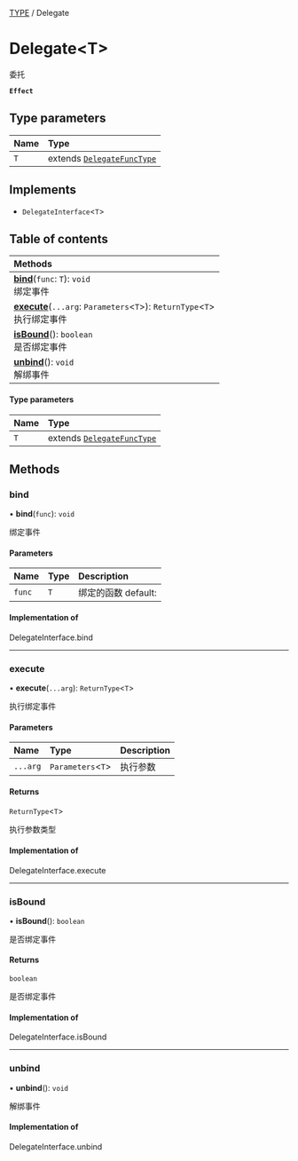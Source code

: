 [TYPE](../groups/Core.TYPE.md) / Delegate

# Delegate<T\> <Badge type="tip" text="Class" /> <Score text="Delegate<T\>" />

委托

**`Effect`**


## Type parameters

| Name | Type |
| :------ | :------ |
| `T` | extends [`DelegateFuncType`](../modules/Core.mw.md#delegatefunctype) |

## Implements

- `DelegateInterface`<`T`\>

## Table of contents

| Methods |
| :-----|
| **[bind](mw.Delegate.md#bind)**(`func`: `T`): `void` <br> 绑定事件|
| **[execute](mw.Delegate.md#execute)**(`...arg`: `Parameters`<`T`\>): `ReturnType`<`T`\> <br> 执行绑定事件|
| **[isBound](mw.Delegate.md#isbound)**(): `boolean` <br> 是否绑定事件|
| **[unbind](mw.Delegate.md#unbind)**(): `void` <br> 解绑事件|

#### Type parameters

| Name | Type |
| :------ | :------ |
| `T` | extends [`DelegateFuncType`](../modules/Core.mw.md#delegatefunctype) |

## Methods

### bind <Score text="bind" /> 

• **bind**(`func`): `void` 

绑定事件


#### Parameters

| Name | Type | Description |
| :------ | :------ | :------ |
| `func` | `T` |  绑定的函数 default: |


#### Implementation of

DelegateInterface.bind

___

### execute <Score text="execute" /> 

• **execute**(`...arg`): `ReturnType`<`T`\> 

执行绑定事件


#### Parameters

| Name | Type | Description |
| :------ | :------ | :------ |
| `...arg` | `Parameters`<`T`\> |  执行参数 |

#### Returns

`ReturnType`<`T`\>

执行参数类型

#### Implementation of

DelegateInterface.execute

___

### isBound <Score text="isBound" /> 

• **isBound**(): `boolean` 

是否绑定事件


#### Returns

`boolean`

是否绑定事件

#### Implementation of

DelegateInterface.isBound

___

### unbind <Score text="unbind" /> 

• **unbind**(): `void` 

解绑事件



#### Implementation of

DelegateInterface.unbind
